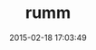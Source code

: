 ---
layout: post
title:  "rumm"
repo:   "rackspace/rumm"
date:   2015-02-18 17:03:49
gemurl: https://github.com/rackspace/rumm
---